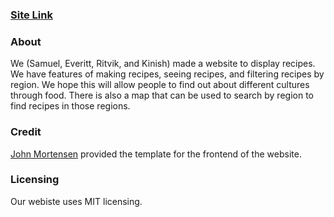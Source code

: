 ### [Site Link](https://ninjabreadlord.github.io/indochina/)

### About
We (Samuel, Everitt, Ritvik, and Kinish) made a website to display recipes. We have features of making recipes, seeing recipes, and filtering recipes by region. We hope this will allow people to find out about different cultures through food. There is also a map that can be used to search by region to find recipes in those regions. 

### Credit
[John Mortensen](https://github.com/jm1021) provided the template for the frontend of the website. 

### Licensing
Our webiste uses MIT licensing.
